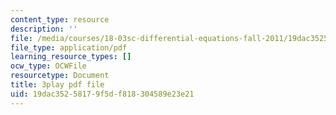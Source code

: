 ```yaml
---
content_type: resource
description: ''
file: /media/courses/18-03sc-differential-equations-fall-2011/19dac35258179f5df818304589e23e21_MCrDzhpu3-s.pdf
file_type: application/pdf
learning_resource_types: []
ocw_type: OCWFile
resourcetype: Document
title: 3play pdf file
uid: 19dac352-5817-9f5d-f818-304589e23e21
---
```


